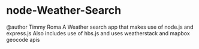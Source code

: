# node-Weather-Search
@author Timmy Roma
A Weather search app that makes use of node.js and express.js
Also includes use of hbs.js and uses weatherstack and mapbox geocode apis
